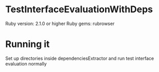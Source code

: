 # TestInterfaceEvaluationWithDeps

Ruby version: 2.1.0 or higher
Ruby gems: rubrowser


# Running it
Set up directories inside dependenciesExtractor and run test interface evaluation normally
